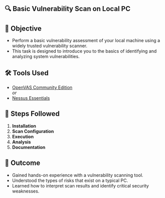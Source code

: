 ## 🔍 Basic Vulnerability Scan on Local PC

## 📌 Objective
- Perform a basic vulnerability assessment of your local machine using a widely trusted vulnerability scanner.
-  This task is designed to introduce you to the basics of identifying and analyzing system vulnerabilities.

## 🛠 Tools Used
- [OpenVAS Community Edition](https://www.greenbone.net/en/community-edition/)  
  *or*
- [Nessus Essentials](https://www.tenable.com/products/nessus/nessus-essentials)

## 🧭 Steps Followed

1. **Installation**
2. **Scan Configuration**
3. **Execution**
4. **Analysis**
5. **Documentation**
   
## 🎯 Outcome
- Gained hands-on experience with a vulnerability scanning tool.
- Understood the types of risks that exist on a typical PC.
- Learned how to interpret scan results and identify critical security weaknesses.
